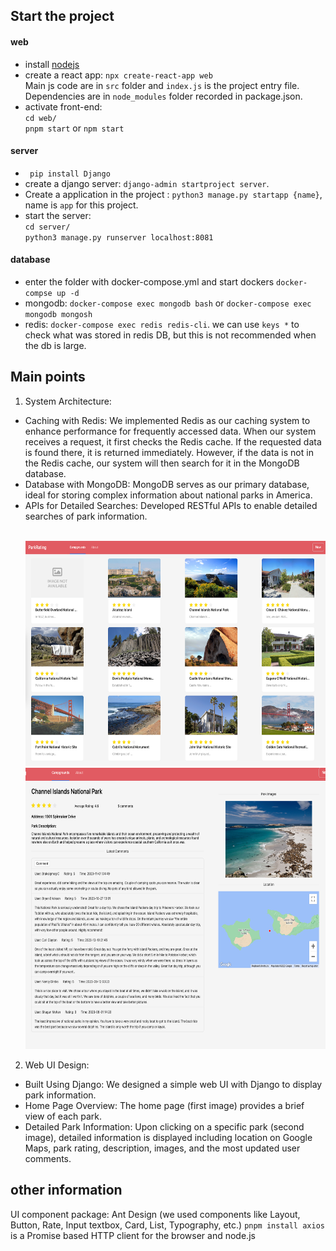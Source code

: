 ## Start the project
#### web
- install [nodejs](https://nodejs.org/en/download)
- create a react app: `npx create-react-app web`<br>
Main js code are in `src` folder and `index.js` is the project entry file. Dependencies are in `node_modules` folder recorded in package.json.
- activate front-end:<br>
`cd web/`<br>
`pnpm start` or `npm start`
#### server
- ` pip install Django`
- create a django server: `django-admin startproject server`. 
- Create a application in the project : `python3 manage.py startapp {name}`, name is `app` for this project. 
- start the server: <br>
`cd server/`<br>
`python3 manage.py runserver localhost:8081`

#### database
- enter the folder with docker-compose.yml and start dockers `docker-compse up -d`
- mongodb: `docker-compose exec mongodb bash` or `docker-compose exec mongodb mongosh`
- redis: `docker-compose exec redis redis-cli`. we can use `keys *` to check what was stored in redis DB, but this is not recommended when the db is large.

## Main points
1. System Architecture:
- Caching with Redis: We implemented Redis as our caching system to enhance performance for frequently accessed data. When our system receives a request, it first checks the Redis cache. If the requested data is found there, it is returned immediately. However, if the data is not in the Redis cache, our system will then search for it in the MongoDB database.
- Database with MongoDB: MongoDB serves as our primary database, ideal for storing complex information about national parks in America.
- APIs for Detailed Searches: Developed RESTful APIs to enable detailed searches of park information.<br></br>
    <p float="left">
      <img src="home_page.png" height=360 width="600" />
      <img src="detail.png" height=450 width="600" /> 
    </p>
2. Web UI Design:
- Built Using Django: We designed a simple web UI with Django to display park information.
- Home Page Overview: The home page (first image) provides a brief view of each park.
- Detailed Park Information: Upon clicking on a specific park (second image), detailed information is displayed including location on Google Maps, park rating, description, images, and the most updated user comments.


## other information
UI component package: Ant Design (we used components like Layout, Button, Rate, Input textbox, Card, List, Typography, etc.)
`pnpm install axios` is a Promise based HTTP client for the browser and node.js




